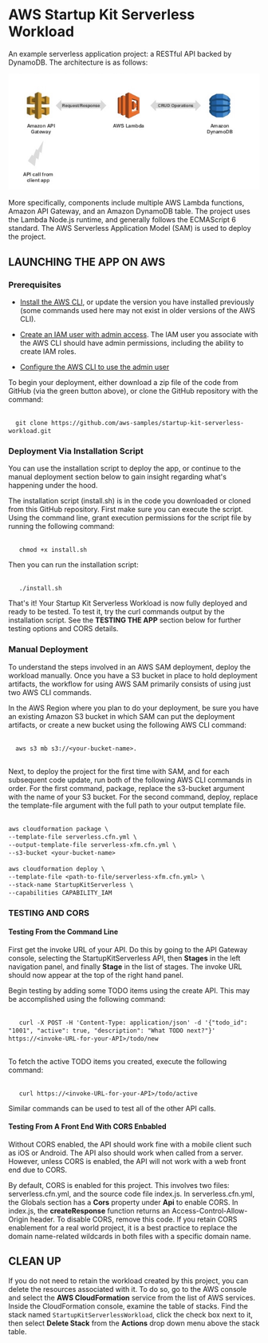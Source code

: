 # AWS Startup Kit Serverless Workload

An example serverless application project:  a RESTful API backed by DynamoDB. The architecture is as follows:

![Architecture](images/architecture.jpg)

More specifically, components include multiple AWS Lambda functions, Amazon API Gateway, and an Amazon DynamoDB table.  The project uses the Lambda Node.js runtime, and generally follows the ECMAScript 6 standard.  The AWS Serverless Application Model (SAM) is used to deploy the project. 

## LAUNCHING THE APP ON AWS

### Prerequisites

- [Install the AWS CLI](http://docs.aws.amazon.com/cli/latest/userguide/installing.html), or update
 the version you have installed previously (some commands used here may not
 exist in older versions of the AWS CLI).

- [Create an IAM user with admin access](http://docs.aws.amazon.com/IAM/latest/UserGuide/getting-started_create-admin-group.html).
 The IAM user you associate with the AWS CLI should have admin permissions, including the ability to create IAM roles.

- [Configure the AWS CLI to use the admin user](http://docs.aws.amazon.com/cli/latest/reference/configure/)


To begin your deployment, either download a zip file of the code from GitHub (via the green button above), or clone the GitHub repository with the command:  

```

  git clone https://github.com/aws-samples/startup-kit-serverless-workload.git

```


### Deployment Via Installation Script

You can use the installation script to deploy the app, or continue to the manual deployment section below to gain insight regarding what's happening under the hood.

The installation script (install.sh) is in the code you downloaded or cloned from this GitHub repository. First make sure you can execute the script. Using the command line, grant execution permissions for the script file by running the following command:

```
   
   chmod +x install.sh

```

Then you can run the installation script:

```
   
   ./install.sh

```

That's it!  Your Startup Kit Serverless Workload is now fully deployed and ready to be tested.  To test it, try the curl commands output by the installation script. See the **TESTING THE APP** section below for further testing options and CORS details.  


### Manual Deployment

To understand the steps involved in an AWS SAM deployment, deploy the workload
manually.  Once you have a S3 bucket in place to hold deployment artifacts, the 
workflow for using AWS SAM primarily consists of using just two AWS CLI commands.  

In the AWS Region where you plan to do your deployment, be sure you have an 
existing Amazon S3 bucket in which SAM can put the deployment artifacts, or 
create a new bucket using the following AWS CLI command:  

```

  aws s3 mb s3://<your-bucket-name>.  
  
```

Next, to deploy the project for the first time with SAM, and for each subsequent 
code update, run both of the following AWS CLI commands in order.  For the 
first command, package, replace the s3-bucket argument with the name of your 
S3 bucket.  For the second command, deploy, replace the template-file argument 
with the full path to your output template file.

```

aws cloudformation package \
--template-file serverless.cfn.yml \
--output-template-file serverless-xfm.cfn.yml \
--s3-bucket <your-bucket-name>

aws cloudformation deploy \
--template-file <path-to-file/serverless-xfm.cfn.yml> \
--stack-name StartupKitServerless \
--capabilities CAPABILITY_IAM

```

### TESTING AND CORS

#### Testing From the Command Line

First get the invoke URL of your API.  Do this by going to the API Gateway console, 
selecting the StartupKitServerless API, then **Stages** in the left navigation panel, and finally 
**Stage** in the list of stages.  The invoke URL should now appear at the top of the right 
hand panel.  

Begin testing by adding some TODO items using the create API.  This may be
accomplished using the following command: 

```

   curl -X POST -H 'Content-Type: application/json' -d '{"todo_id": "1001", "active": true, "description": "What TODO next?"}' https://<invoke-URL-for-your-API>/todo/new
   
```

To fetch the active TODO items you created, execute the following command:

```

   curl https://<invoke-URL-for-your-API>/todo/active

```

Similar commands can be used to test all of the other API calls.


#### Testing From A Front End With CORS Enbabled

Without CORS enabled, the API should work fine with a mobile client such as iOS or Android. The API also should work when called from a server. However, unless CORS is enabled, the API will not work with a web front end due to CORS. 

By default, CORS is enabled for this project. This involves two files:  serverless.cfn.yml, and the source code file index.js.  In serverless.cfn.yml, the Globals section has a **Cors** property under **Api** to enable CORS.  In index.js, the **createResponse** function returns an Access-Control-Allow-Origin header. To disable CORS, remove this code. If you retain CORS enablement for a real world project, it is a best practice to replace the domain name-related wildcards in both files with a specific domain name.  


## CLEAN UP

If you do not need to retain the workload created by this project, you can delete the resources associated with it.  To do so, go to the AWS console and select the **AWS CloudFormation** service from the list of AWS services.  Inside the CloudFormation console, examine the table of stacks.  Find the stack named ```StartupKitServerlessWorkload```, click the check box next to it, then select **Delete Stack** from the **Actions** drop down menu above the stack table.


